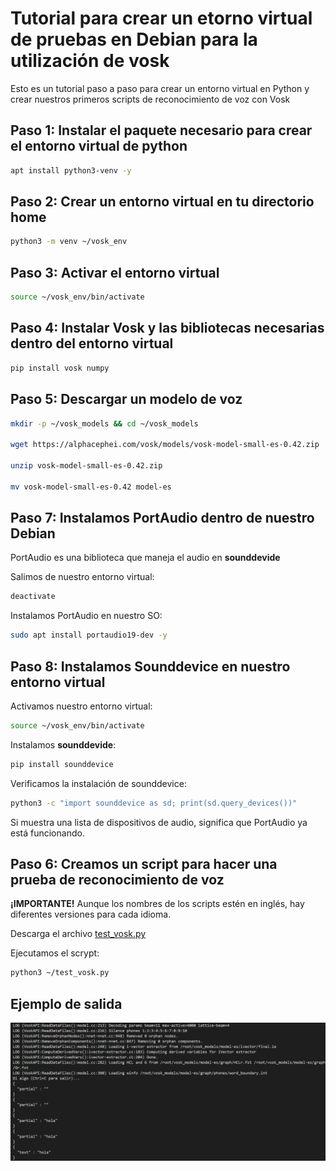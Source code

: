 # Tutorial para crear un etorno virtual de pruebas en Debian para la utilización de vosk 

Esto es un tutorial paso a paso para crear un entorno virtual en Python y crear nuestros primeros scripts de reconocimiento de voz con Vosk

## Paso 1: Instalar el paquete necesario para crear el entorno virtual de python

```bash
apt install python3-venv -y
```

## Paso 2: Crear un entorno virtual en tu directorio home

```bash
python3 -m venv ~/vosk_env
```

## Paso 3: Activar el entorno virtual

```bash
source ~/vosk_env/bin/activate
```

## Paso 4: Instalar Vosk y las bibliotecas necesarias dentro del entorno virtual

```bash
pip install vosk numpy
```

## Paso 5: Descargar un modelo de voz

```bash
mkdir -p ~/vosk_models && cd ~/vosk_models

wget https://alphacephei.com/vosk/models/vosk-model-small-es-0.42.zip

unzip vosk-model-small-es-0.42.zip

mv vosk-model-small-es-0.42 model-es
```

## Paso 7: Instalamos PortAudio dentro de nuestro Debian

PortAudio es una biblioteca que maneja el audio en **sounddevide**

Salimos de nuestro entorno virtual:

```bash
deactivate
```

Instalamos PortAudio en nuestro SO:

```bash
sudo apt install portaudio19-dev -y
```

## Paso 8: Instalamos Sounddevice en nuestro entorno virtual

Activamos nuestro entorno virtual:

```bash
source ~/vosk_env/bin/activate
```

Instalamos **sounddevide**:

```bash
pip install sounddevice
```

Verificamos la instalación de sounddevice:

```bash
python3 -c "import sounddevice as sd; print(sd.query_devices())"
```

Si muestra una lista de dispositivos de audio, significa que PortAudio ya está funcionando.

## Paso 6: Creamos un script para hacer una prueba de reconocimiento de voz

**¡IMPORTANTE!** Aunque los nombres de los scripts estén en inglés, hay diferentes versiones para cada idioma.

Descarga el archivo [test_vosk.py](https://github.com/verybboy/EcoEco-Accessible-OS/blob/main/virtual-environment-vosk/tutorial-ES/scripts/test_vosk.py)

Ejecutamos el scrypt:

```bash
python3 ~/test_vosk.py
```

## Ejemplo de salida

![Salida test_vosk.py](../images/image_001.png)